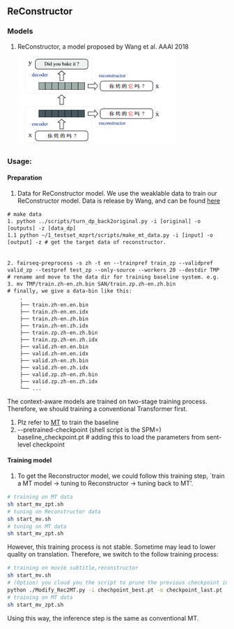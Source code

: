 ## ReConstructor

### Models
1. ReConstructor, a model proposed by Wang et al. AAAI 2018
![](./rec.png)

### Usage:

#### Preparation
1. Data for ReConstructor model. We use the weaklable data to train our ReConstructor model. Data is release by Wang, and can be found [here](https://github.com/longyuewangdcu/tvsub) 
```bach
# make data
1. python ../scripts/turn_dp_back2original.py -i [original] -o [outputs] -z [data_dp] 
1.1 python ~/1_testset_mzprt/scripts/make_mt_data.py -i [input] -o [output] -z # get the target data of reconstructor.


2. fairseq-preprocess -s zh -t en --trainpref train_zp --validpref valid_zp --testpref test_zp --only-source --workers 20 --destdir TMP
# rename and move to the data dir for training baseline system. e.g.
3. mv TMP/train.zh-en.zh.bin SAN/train.zp.zh-en.zh.bin
# finally, we give a data-bin like this:
    .
    ├── train.zh-en.en.bin   
    ├── train.zh-en.en.idx   
    ├── train.zh-en.zh.bin   
    ├── train.zh-en.zh.idx        
    ├── train.zp.zh-en.zh.bin   
    ├── train.zp.zh-en.zh.idx 
    ├── valid.zh-en.en.bin   
    ├── valid.zh-en.en.idx    
    ├── valid.zh-en.zh.bin   
    ├── valid.zh-en.zh.idx 
    ├── valid.zp.zh-en.zh.bin   
    ├── valid.zp.zh-en.zh.idx 
    └── ...
```
The context-aware models are trained on two-stage training process. Therefore, we should training a conventional Transformer first.
1. Plz refer to [MT](../../mt/README.md) to train the baseline
2. --pretrained-checkpoint (shell script is the SPM=) baseline_checkpoint.pt # adding this to load the parameters from sent-level checkpoint

#### Training model
1. To get the Reconstructor model, we could follow this training step, `train a MT model -> tuning to Reconstructor -> tuning back to MT'.
```bash
# training on MT data
sh start_mv_zpt.sh
# tuning on Reconstructor data
sh start_mv.sh
# tuning on MT data
sh start_mv_zpt.sh
````

However, this training process is not stable. Sometime may lead to lower quality on translation. Therefore, we switch to the follow training process:

```bash
# training on movie subtitle,reconstructor
sh start_mv.sh
# (Option) you cloud you the script to prune the previous checkpoint into MT format. Than, move the checkpoint_last.pt to save dir in next step.
python ./Modify_Rec2MT.py -i chechpoint_best.pt -o checkpoint_last.pt 
# training on MT data
sh start_mv_zpt.sh
```

Using this way, the inference step is the same as conventional MT.
